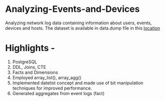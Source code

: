 # Analyzing-Events-and-Devices
Analyzing network log data containing information about users, events, devices and hosts.
The dataset is available in data.dump file in this [location](https://github.com/ashikamattu/movie_data_analysis/blob/main/data.zip)

# Highlights - 
1. PostgreSQL
2. DDL, Joins, CTE
3. Facts and Dimensions
4. Employed array_list(), array_agg()
5. Implemented datelist concept and made use of bit manipulation techniques for improved performance.
6. Generated aggregates from event logs (fact)
